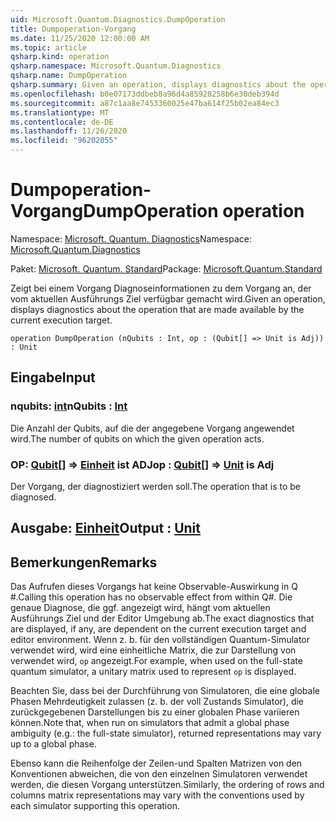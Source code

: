 ```yaml
---
uid: Microsoft.Quantum.Diagnostics.DumpOperation
title: Dumpoperation-Vorgang
ms.date: 11/25/2020 12:00:00 AM
ms.topic: article
qsharp.kind: operation
qsharp.namespace: Microsoft.Quantum.Diagnostics
qsharp.name: DumpOperation
qsharp.summary: Given an operation, displays diagnostics about the operation that are made available by the current execution target.
ms.openlocfilehash: b0e07173ddbeb8a96d4a85928258b6e30deb394d
ms.sourcegitcommit: a87c1aa8e7453360025e47ba614f25b02ea84ec3
ms.translationtype: MT
ms.contentlocale: de-DE
ms.lasthandoff: 11/26/2020
ms.locfileid: "96202055"
---
```

# <a name="dumpoperation-operation"></a><span data-ttu-id="04225-102">Dumpoperation-Vorgang</span><span class="sxs-lookup"><span data-stu-id="04225-102">DumpOperation operation</span></span>

<span data-ttu-id="04225-103">Namespace: [Microsoft. Quantum. Diagnostics](xref:Microsoft.Quantum.Diagnostics)</span><span class="sxs-lookup"><span data-stu-id="04225-103">Namespace: [Microsoft.Quantum.Diagnostics](xref:Microsoft.Quantum.Diagnostics)</span></span>

<span data-ttu-id="04225-104">Paket: [Microsoft. Quantum. Standard](https://nuget.org/packages/Microsoft.Quantum.Standard)</span><span class="sxs-lookup"><span data-stu-id="04225-104">Package: [Microsoft.Quantum.Standard](https://nuget.org/packages/Microsoft.Quantum.Standard)</span></span>


<span data-ttu-id="04225-105">Zeigt bei einem Vorgang Diagnoseinformationen zu dem Vorgang an, der vom aktuellen Ausführungs Ziel verfügbar gemacht wird.</span><span class="sxs-lookup"><span data-stu-id="04225-105">Given an operation, displays diagnostics about the operation that are made available by the current execution target.</span></span>

```qsharp
operation DumpOperation (nQubits : Int, op : (Qubit[] => Unit is Adj)) : Unit
```


## <a name="input"></a><span data-ttu-id="04225-106">Eingabe</span><span class="sxs-lookup"><span data-stu-id="04225-106">Input</span></span>

### <a name="nqubits--int"></a><span data-ttu-id="04225-107">nqubits: [int](xref:microsoft.quantum.lang-ref.int)</span><span class="sxs-lookup"><span data-stu-id="04225-107">nQubits : [Int](xref:microsoft.quantum.lang-ref.int)</span></span>

<span data-ttu-id="04225-108">Die Anzahl der Qubits, auf die der angegebene Vorgang angewendet wird.</span><span class="sxs-lookup"><span data-stu-id="04225-108">The number of qubits on which the given operation acts.</span></span>


### <a name="op--qubit--unit--is-adj"></a><span data-ttu-id="04225-109">OP: [Qubit](xref:microsoft.quantum.lang-ref.qubit)[] => [Einheit](xref:microsoft.quantum.lang-ref.unit)  ist ADJ</span><span class="sxs-lookup"><span data-stu-id="04225-109">op : [Qubit](xref:microsoft.quantum.lang-ref.qubit)[] => [Unit](xref:microsoft.quantum.lang-ref.unit)  is Adj</span></span>

<span data-ttu-id="04225-110">Der Vorgang, der diagnostiziert werden soll.</span><span class="sxs-lookup"><span data-stu-id="04225-110">The operation that is to be diagnosed.</span></span>



## <a name="output--unit"></a><span data-ttu-id="04225-111">Ausgabe: [Einheit](xref:microsoft.quantum.lang-ref.unit)</span><span class="sxs-lookup"><span data-stu-id="04225-111">Output : [Unit](xref:microsoft.quantum.lang-ref.unit)</span></span>



## <a name="remarks"></a><span data-ttu-id="04225-112">Bemerkungen</span><span class="sxs-lookup"><span data-stu-id="04225-112">Remarks</span></span>

<span data-ttu-id="04225-113">Das Aufrufen dieses Vorgangs hat keine Observable-Auswirkung in Q #.</span><span class="sxs-lookup"><span data-stu-id="04225-113">Calling this operation has no observable effect from within Q#.</span></span> <span data-ttu-id="04225-114">Die genaue Diagnose, die ggf. angezeigt wird, hängt vom aktuellen Ausführungs Ziel und der Editor Umgebung ab.</span><span class="sxs-lookup"><span data-stu-id="04225-114">The exact diagnostics that are displayed, if any, are dependent on the current execution target and editor environment.</span></span>
<span data-ttu-id="04225-115">Wenn z. b. für den vollständigen Quantum-Simulator verwendet wird, wird eine einheitliche Matrix, die zur Darstellung von verwendet wird, `op` angezeigt.</span><span class="sxs-lookup"><span data-stu-id="04225-115">For example, when used on the full-state quantum simulator, a unitary matrix used to represent `op` is displayed.</span></span>

<span data-ttu-id="04225-116">Beachten Sie, dass bei der Durchführung von Simulatoren, die eine globale Phasen Mehrdeutigkeit zulassen (z. b. der voll Zustands Simulator), die zurückgegebenen Darstellungen bis zu einer globalen Phase variieren können.</span><span class="sxs-lookup"><span data-stu-id="04225-116">Note that, when run on simulators that admit a global phase ambiguity (e.g.: the full-state simulator), returned representations may vary up to a global phase.</span></span>

<span data-ttu-id="04225-117">Ebenso kann die Reihenfolge der Zeilen-und Spalten Matrizen von den Konventionen abweichen, die von den einzelnen Simulatoren verwendet werden, die diesen Vorgang unterstützen.</span><span class="sxs-lookup"><span data-stu-id="04225-117">Similarly, the ordering of rows and columns matrix representations may vary with the conventions used by each simulator supporting this operation.</span></span>